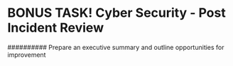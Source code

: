 # BONUS TASK! Cyber Security - Post Incident Review

########## Prepare an executive summary and outline opportunities for improvement
